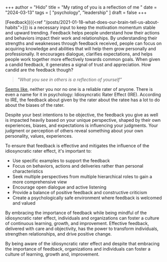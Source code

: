 +++
author = "Hido"
title = "My rating of you is a reflection of me "
date = "2024-03-13"
tags = [
  "psychology",
  "leadership"
]
draft = false
+++

[Feedback]({{<ref "/posts/2021-01-18-what-does-our-brain-tell-us-about-habits">}}) is a necessary input to keep the motivation momentum stable and upward trending. Feedback helps people understand how their actions and behaviors impact their work and relationships. By understanding their strengths and weaknesses through feedback received, people can focus on acquiring knowledge and abilities that will help them grow personally and professionally. It encourages dialogue, clarifies expectations, and helps people work together more effectively towards common goals. When given a candid feedback, it generates a signal of trust and appreciation. How candid are the feedback though?

> _"What you see in others is a reflection of yourself”_

[Seems like](https://hbr.org/2015/02/most-hr-data-is-bad-data), neither you nor no one is a reliable rater of anyone. There is even a name for it in psychology: Idiosyncratic Rater Effect (IRE). According to IRE, the feedback about given by the rater about the ratee has a lot to do about the biases of the rater. 

Despite your best intentions to be objective, the feedback you give as well is impacted heavily based on your unique perspective, shaped by their own experiences, biases, and expectations is influencing your judgments. Your judgment or perception of others reveal something about your own personality, values, experiences. 

To ensure that feedback is effective and mitigates the influence of the idiosyncratic rater effect, it's important to:

  - Use specific examples to support the feedback
  - Focus on behaviors, actions and deliveries rather than personal characteristics
  - Seek multiple perspectives from multiple hierarchical roles to gain a more comprehensive view
  - Encourage open dialogue and active listening
  - Provide a balance of positive feedback and constructive criticism
  - Create a psychologically safe environment where feedback is welcomed and valued

By embracing the importance of feedback while being mindful of the idiosyncratic rater effect, individuals and organizations can foster a culture of continuous learning, growth, and improvement. Effective feedback, delivered with care and objectivity, has the power to transform individuals, strengthen relationships, and drive positive change.


By being aware of the idiosyncratic rater effect and despite that embracing the importance of feedback, organizations and individuals can foster a culture of learning, growth and, improvement. 